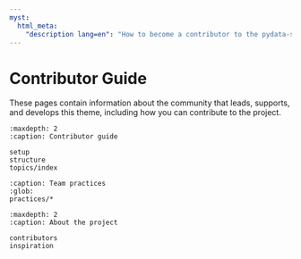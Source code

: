 ```yaml
---
myst:
  html_meta:
    "description lang=en": "How to become a contributor to the pydata-sphinx-theme."
---
```


# Contributor Guide

These pages contain information about the community that leads, supports, and develops this theme, including how you can contribute to the project.

```{toctree}
:maxdepth: 2
:caption: Contributor guide

setup
structure
topics/index
```

```{toctree}
:caption: Team practices
:glob:
practices/*
```

```{toctree}
:maxdepth: 2
:caption: About the project

contributors
inspiration
```
